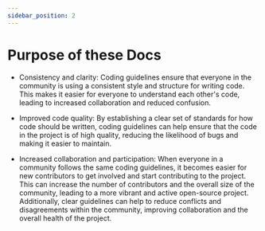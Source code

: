 ```yaml
---
sidebar_position: 2
---
```


# Purpose of these Docs

* Consistency and clarity: Coding guidelines ensure that everyone in the community is using a consistent style and structure for writing code. This makes it easier for everyone to understand each other's code, leading to increased collaboration and reduced confusion.

* Improved code quality: By establishing a clear set of standards for how code should be written, coding guidelines can help ensure that the code in the project is of high quality, reducing the likelihood of bugs and making it easier to maintain.

* Increased collaboration and participation: When everyone in a community follows the same coding guidelines, it becomes easier for new contributors to get involved and start contributing to the project. This can increase the number of contributors and the overall size of the community, leading to a more vibrant and active open-source project. Additionally, clear guidelines can help to reduce conflicts and disagreements within the community, improving collaboration and the overall health of the project.
